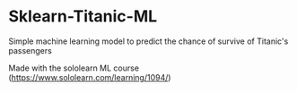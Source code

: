 # Sklearn-Titanic-ML
Simple machine learning model to predict the chance of survive of Titanic's passengers 

Made with the sololearn ML course (https://www.sololearn.com/learning/1094/)
